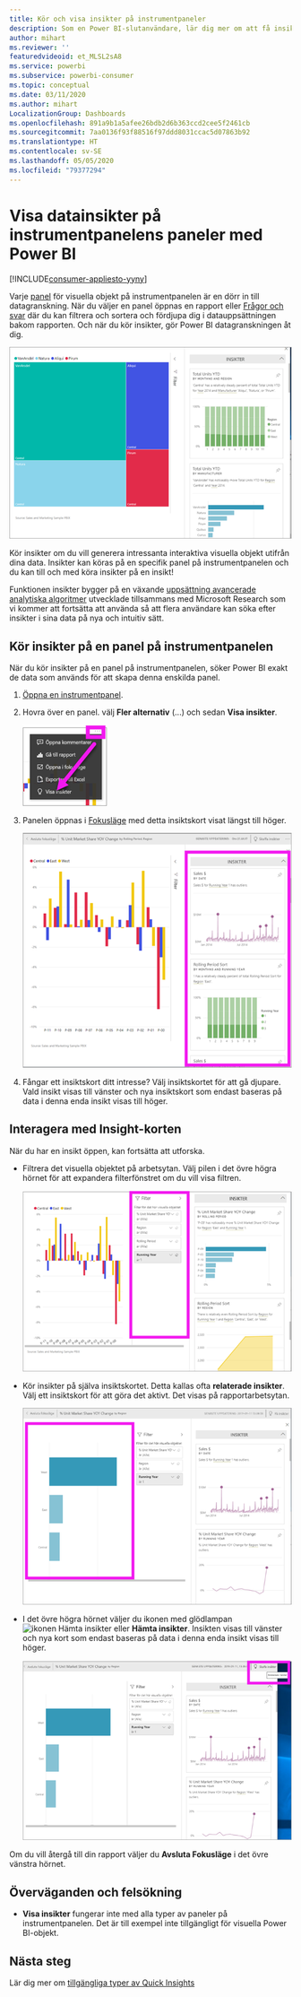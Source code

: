 ```yaml
---
title: Kör och visa insikter på instrumentpaneler
description: Som en Power BI-slutanvändare, lär dig mer om att få insikter om dina instrumentpanelers paneler.
author: mihart
ms.reviewer: ''
featuredvideoid: et_MLSL2sA8
ms.service: powerbi
ms.subservice: powerbi-consumer
ms.topic: conceptual
ms.date: 03/11/2020
ms.author: mihart
LocalizationGroup: Dashboards
ms.openlocfilehash: 891a9b1a5afee26bdb2d6b363ccd2cee5f2461cb
ms.sourcegitcommit: 7aa0136f93f88516f97ddd8031ccac5d07863b92
ms.translationtype: HT
ms.contentlocale: sv-SE
ms.lasthandoff: 05/05/2020
ms.locfileid: "79377294"
---
```

# <a name="view-data-insights-on-dashboard-tiles-with-power-bi"></a>Visa datainsikter på instrumentpanelens paneler med Power BI

[!INCLUDE[consumer-appliesto-yyny](../includes/consumer-appliesto-yyny.md)]

Varje [panel](end-user-tiles.md) för visuella objekt på instrumentpanelen är en dörr in till datagranskning. När du väljer en panel öppnas en rapport eller [Frågor och svar](end-user-q-and-a.md) där du kan filtrera och sortera och fördjupa dig i datauppsättningen bakom rapporten. Och när du kör insikter, gör Power BI datagranskningen åt dig.

![läget ellips-menyn](./media/end-user-insights/power-bi-insight.png)

Kör insikter om du vill generera intressanta interaktiva visuella objekt utifrån dina data. Insikter kan köras på en specifik panel på instrumentpanelen och du kan till och med köra insikter på en insikt!

Funktionen insikter bygger på en växande [uppsättning avancerade analytiska algoritmer](end-user-insight-types.md) utvecklade tillsammans med Microsoft Research som vi kommer att fortsätta att använda så att flera användare kan söka efter insikter i sina data på nya och intuitiv sätt.

## <a name="run-insights-on-a-dashboard-tile"></a>Kör insikter på en panel på instrumentpanelen
När du kör insikter på en panel på instrumentpanelen, söker Power BI exakt de data som används för att skapa denna enskilda panel. 

1. [Öppna en instrumentpanel](end-user-dashboards.md).
2. Hovra över en panel. välj **Fler alternativ** (...) och sedan **Visa insikter**. 

    ![läget ellips-menyn](./media/end-user-insights/power-bi-hovers.png)


3. Panelen öppnas i [Fokusläge](end-user-focus.md) med detta insiktskort visat längst till höger.    
   
    ![Fokusläge](./media/end-user-insights/power-bi-insights-tile.png)    
4. Fångar ett insiktskort ditt intresse? Välj insiktskortet för att gå djupare. Vald insikt visas till vänster och nya insiktskort som endast baseras på data i denna enda insikt visas till höger.    

 ## <a name="interact-with-the-insight-cards"></a>Interagera med Insight-korten
När du har en insikt öppen, kan fortsätta att utforska.

   * Filtrera det visuella objektet på arbetsytan.  Välj pilen i det övre högra hörnet för att expandera filterfönstret om du vill visa filtren.

      ![insikter med utökad filtermeny](./media/end-user-insights/power-bi-filters.png)
   
   * Kör insikter på själva insiktskortet. Detta kallas ofta **relaterade insikter**. Välj ett insiktskort för att göra det aktivt. Det visas på rapportarbetsytan.
   
      ![insikter med utökad filtermeny](./media/end-user-insights/power-bi-insight-card.png)
   
   * I det övre högra hörnet väljer du ikonen med glödlampan ![ikonen Hämta insikter](./media/end-user-insights/power-bi-bulb-icon.png) eller **Hämta insikter**. Insikten visas till vänster och nya kort som endast baseras på data i denna enda insikt visas till höger.
     
     ![menyrad med ikonen Hämta insikter](./media/end-user-insights/power-bi-related.png)
     
Om du vill återgå till din rapport väljer du **Avsluta Fokusläge** i det övre vänstra hörnet.

## <a name="considerations-and-troubleshooting"></a>Överväganden och felsökning
- **Visa insikter** fungerar inte med alla typer av paneler på instrumentpanelen. Det är till exempel inte tillgängligt för visuella Power BI-objekt.<!--[Power BI visuals](end-user-custom-visuals.md)-->


## <a name="next-steps"></a>Nästa steg
Lär dig mer om [tillgängliga typer av Quick Insights](end-user-insight-types.md)

